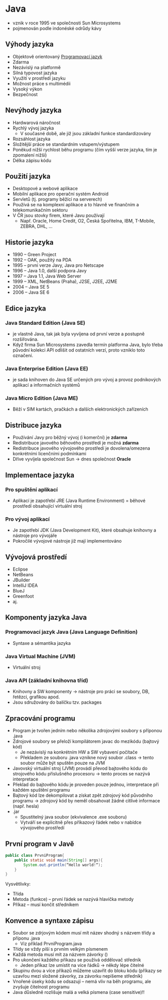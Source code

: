 # Java

- vznik v roce 1995 ve společnosti Sun Microsystems
- pojmenován podle indonéské odrůdy kávy

## Výhody jazyka

- Objektově orientovaný [Programovací jazyk](Programovací%20jazyk.md)
- Zdarma
- Nezávislý na platformě
- Silná typovost jazyka
- Využití v prostředí jazyku
- Možnost práce s multimédii
- Vysoký výkon
- Bezpečnost

## Nevýhody jazyka

- Hardwarová náročnost
- Rychlý vývoj jazyka
	- V současné době, ale již jsou základní funkce standardizovány
- Rozsáhlost jazyka
- Složitější práce se standardním vstupem/výstupem
- Poněkud nižší rychlost běhu programu (čím vyšší verze jazyka, tím je zpomalení nižší)
- Délka zápisu kódu

## Použití jazyka

- Desktopové a webové aplikace
- Mobilní aplikace pro operační systém Android
- Servletů (tj. programy běžící na serverech)
- Používá se na komplexní aplikace a to hlavně ve finančním a telekomunikačním sektoru
- V ČR jsou stovky firem, které Javu používají
	- Např. Oracle, Home Credit, O2, Česká Spořitelna, IBM, T-Mobile, ZEBRA, DHL, ...

## Historie jazyka

- 1990 – Green Project
- 1992 – OAK, použitý na PDA
- 1995 – první verze Javy, Java pro Netscape
- 1996 – Java 1.0, další podpora Javy
- 1997 – Java 1.1, Java Web Server
- 1999 – XML, NetBeans (Praha), J2SE, J2EE, J2ME
- 2004 – Java SE 5
- 2006 – Java SE 6

## Edice jazyka

### Java Standard Edition (Java SE)

- je vlastně Java, tak jak byla vyvíjena od první verze a postupně rozšiřována.
- Když firma Sun Microsystems zavedla termín platforma Java, bylo třeba původní kolekci API odlišit od ostatních verzí, proto vzniklo toto označení.

### Java Enterprise Edition (Java EE)

- je sada knihoven do Java SE určených pro vývoj a provoz podnikových aplikací a informačních systémů

### Java Micro Edition (Java ME)

- Běží v SIM kartách, pračkách a dalších elektronických zařízeních

## Distribuce jazyka

- Používání Javy pro běžný vývoj (i komerční) je **zdarma**
- Redistribuce javového běhového prostředí je možná **zdarma**
- Redistribuce javového vývojového prostředí je dovolena/omezena konkrétními licenčními podmínkami
- Dříve vyvíjela společnost Sun → dnes společnost **Oracle**

## Implementace jazyka
### Pro spuštění aplikací
- Aplikací je zapotřebí JRE (Java Runtime Environment) = běhové prostředí obsahující virtuální stroj
### Pro vývoj aplikací
- Je zapotřebí JDK (Java Development Kit), které obsahuje knihovny a nástroje pro vývojáře
- Pokročilé vývojové nástroje již mají implementováno

## Vývojová prostředí

- Eclipse
- NetBeans
- JBuilder
- IntelliJ IDEA
- BlueJ
- Greenfoot
- aj.

## Komponenty jazyka Java

### Programovací jazyk Java (Java Language Definition)

- Syntaxe a sémantika jazyka

### Java Virtual Machine (JVM)

- Virtuální stroj

### Java API (základní knihovna tříd)

- Knihovny a SW komponenty → nástroje pro práci se soubory, DB, řetězci, grafikou apod.
- Jsou sdružovány do balíčku tzv. packages

## Zpracování programu

- Program je tvořen jedním nebo několika zdrojovými soubory s příponou .java
- Zdrojové soubory se přeloží kompilátorem javac do mezikódu (bajtový kód)
	- Je nezávislý na konkrétním HW a SW vybavení počítače
	- Překladem ze souboru .java vznikne nový soubor .class → tento soubor může být spuštěn pouze na JVM
- Javovský virtuální stroj (JVM) provádí převod bajtového kódu do strojového kódu příslušného procesoru → tento proces se nazývá interpretace
- Překlad do bajtového kódu je proveden pouze jednou, interpretace při každém spuštění programu
- Bajtový kód lze dekompilovat a získat zpět zdrojový kód původního programu → zdrojový kód by neměl obsahovat žádné citlivé informace (např. hesla)
- .jar
	- Spustitelný java soubor (ekvivalence .exe souboru)
	- Vytváří se explicitně přes příkazový řádek nebo v nabídce vývojového prostředí

## První program v Javě

```java
public class PrvniProgram{
	public static void main(String[] args){
		System.out.println(“Hello world!“);
	}
}
```

Vysvětlivky:
- Třída
- Metoda (funkce) – první řádek se nazývá hlavička metody
- Příkaz – musí končit středníkem

## Konvence a syntaxe zápisu

- Soubor se zdrjovým kódem musí mít název shodný s názvem třídy a příponu .java
	- Viz příklad PrvniProgram.java
- Třídy se vždy píší s prvním velkým písmenem
- Každá metoda musí mít za názvem závorky ()
- Pro ukončení každého příkazu se používá oddělovač středník
	- Jeden příkaz lze umístit na více řádků → někdy lépe čitelné
- Skupinu dvou a více příkazů můžeme uzavřít do bloku kódu (příkazy se uzavřou mezi složené závorky, za závorku nepíšeme středník)
- Vnořené úseky kódu se odsazují – nemá vliv na běh programu, ale zvyšuje čitelnost programu
- Java důsledně rozlišuje malá a velká písmena (case sensitive)!!